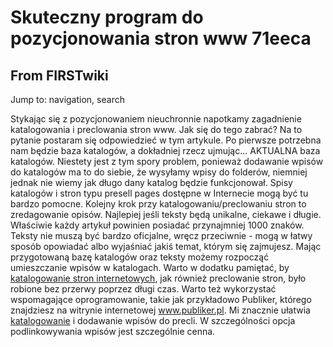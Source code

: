 # Skuteczny program do pozycjonowania stron www 71eeca

## From FIRSTwiki

Jump to: navigation, search

Stykając się z pozycjonowaniem nieuchronnie napotkamy zagadnienie katalogowania i preclowania stron www. Jak się do tego zabrać? Na to pytanie postaram się odpowiedzieć w tym artykule. Po pierwsze potrzebna nam będzie baza katalogów, a dokładniej rzecz ujmując... AKTUALNA baza katalogów. Niestety jest z tym spory problem, ponieważ dodawanie wpisów do katalogów ma to do siebie, że wysyłamy wpisy do folderów, niemniej jednak nie wiemy jak długo dany katalog będzie funkcjonował. Spisy katalogów i stron typu presell pages dostępne w Internecie mogą być tu bardzo pomocne. Kolejny krok przy katalogowaniu/preclowaniu stron to zredagowanie opisów. Najlepiej jeśli teksty będą unikalne, ciekawe i długie. Właściwie każdy artykuł powinien posiadać przynajmniej 1000 znaków. Teksty nie muszą być bardzo oficjalne, wręcz przeciwnie - mogą w łatwy sposób opowiadać albo wyjaśniać jakiś temat, którym się zajmujesz. Mając przygotowaną bazę katalogów oraz teksty możemy rozpocząć umieszczanie wpisów w katalogach. Warto w dodatku pamiętać, by [katalogowanie stron internetowych](http://www.publiker.pl "http://www.publiker.pl"), jak również preclowanie stron, było robione bez przerwy poprzez długi czas. Warto też wykorzystać wspomagające oprogramowanie, takie jak przykładowo Publiker, którego znajdziesz na witrynie internetowej www.publiker.pl. Mi znacznie ułatwia [katalogowanie](http://www.publiker.pl "http://www.publiker.pl") i dodawanie wpisów do precli. W szczególności opcja podlinkowywania wpisów jest szczególnie cenna.
